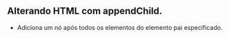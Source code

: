 ## Alterando HTML com appendChild.

- Adiciona um nó após todos os elementos do elemento pai especificado.
